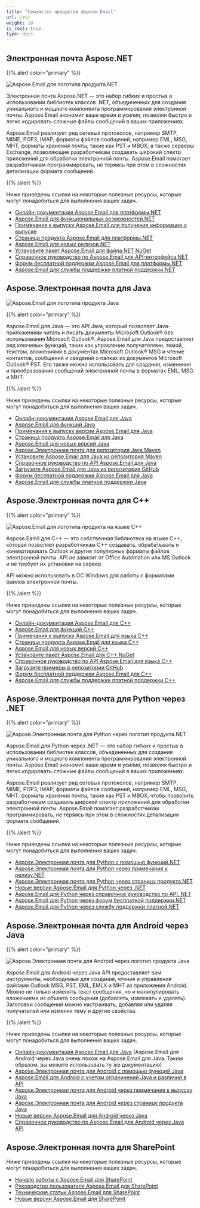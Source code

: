 ```yaml
---
title: "Семейство продуктов Aspose.Email"
url: /ru/
weight: 10
is_root: true
type: docs
---
```


## Электронная почта Aspose.NET

{{% alert color="primary" %}}

![Aspose.Email для логотипа продукта.NET](home_1.png)

Электронная почта Aspose.NET — это набор гибких и простых в использовании библиотек классов .NET, объединенных для создания уникального и мощного компонента программирования электронной почты. Aspose.Email экономит ваше время и усилия, позволяя быстро и легко кодировать сложные файлы сообщений в ваших приложениях.

Aspose.Email реализует ряд сетевых протоколов, например SMTP, MIME, POP3, IMAP; форматы файлов сообщений, например EML, MSG, MHT; форматы хранения почты, такие как PST и MBOX; а также серверы Exchange, позволяющие разработчикам создавать широкий спектр приложений для обработки электронной почты. Aspose.Email помогает разработчикам программировать, не теряясь при этом в сложностях детализации формата сообщений.

{{% /alert %}}

Ниже приведены ссылки на некоторые полезные ресурсы, которые могут понадобиться для выполнения ваших задач.

- [Онлайн-документация Aspose.Email для платформы.NET](/email/net/)
- [Aspose.Email для функциональных возможностей.NET](/email/net/features-overview)
- [Примечания к выпуску Aspose.Email для получения информации о выпуске](https://releases.aspose.com/email/net/release-notes/)
- [Страница продукта Aspose.Email для платформы.NET](https://products.aspose.com/email/ru/net)
- [Aspose.Email для новых релизов.NET](https://releases.aspose.com/email/net/)
- [Установите пакет Aspose.Email для файла.NET NuGet](https://www.nuget.org/packages/Aspose.Email/)
- [Справочное руководство по Aspose.Email для API-интерфейса.NET](https://apireference.aspose.com/email/net)
- [Форум бесплатной поддержки Aspose.Email для платформы.NET](https://forum.aspose.com/c/email/12)
- [Aspose.Email для службы поддержки платной поддержки.NET](https://helpdesk.aspose.com/)

## Aspose.Электронная почта для Java

![Aspose.Email для логотипа продукта Java](home_2.png)

{{% alert color="primary" %}}

Aspose.Email для Java — это API Java, который позволяет Java-приложениям читать и писать документы Microsoft Outlook® без использования Microsoft Outlook®. Aspose.Email для Java предоставляет ряд ключевых функций, таких как управление получателями, темой, текстом, вложениями в документах Microsoft Outlook® MSG и чтение контактов, сообщений и сведений о папках из документов Microsoft Outlook® PST. Его также можно использовать для создания, изменения и преобразования сообщений электронной почты в форматах EML, MSG и MHT.

{{% /alert %}}

Ниже приведены ссылки на некоторые полезные ресурсы, которые могут понадобиться для выполнения ваших задач.

- [Онлайн-документация Aspose.Email для Java](/email/java/)
- [Aspose.Email для функций Java](/email/java/features-overview)
- [Примечания к выпуску версии Aspose.Email для Java](https://releases.aspose.com/email/java/release-notes/)
- [Страница продукта Aspose.Email для Java](https://products.aspose.com/email/ru/java)
- [Aspose.Email для новых версий Java](https://releases.aspose.com/email/java/)
- [Aspose.Электронная почта для репозитория Java Maven](https://releases.aspose.com/java/repo/com/aspose/aspose-email/)
- [Установите Aspose.Email для Java из репозитория Maven](/email/java/installation/)
- [Справочное руководство по API Aspose.Email для Java](https://apireference.aspose.com/email/java)
- [Загрузите Aspose.Email для Java из репозитория GitHub](https://github.com/aspose-email/Aspose.Email-for-Java)
- [Форум бесплатной поддержки Aspose.Email для Java](https://forum.aspose.com/c/email/12)
- [Aspose.Email для службы платной поддержки Java](https://helpdesk.aspose.com/)

## Aspose.Электронная почта для C++

{{% alert color="primary" %}}

![Aspose.Email для логотипа продукта на языке C++](home_3.png)

Aspose.Eamil для C++ — это собственная библиотека на языке C++, которая позволяет разработчикам C++ создавать, обрабатывать и конвертировать Outlook и другие популярные форматы файлов электронной почты. API не зависит от Office Automation или MS Outlook и не требует их установки на сервер.

API можно использовать в ОС Windows для работы с форматами файлов электронной почты.

{{% /alert %}}

Ниже приведены ссылки на некоторые полезные ресурсы, которые могут понадобиться для выполнения ваших задач.

- [Онлайн-документация Aspose.Email для C++](/email/cpp/)
- [Aspose.Email для функций C++](/email/cpp/features-overview)
- [Примечания к выпуску Aspose.Email для языка C++](https://releases.aspose.com/email/cpp/release-notes/)
- [Страница продукта Aspose.Email для языка C++](https://products.aspose.com/email/ru/cpp)
- [Aspose.Email для новых версий C++](https://releases.aspose.com/email/cpp/)
- [Установите пакет Aspose.Email для C++ NuGet](https://www.nuget.org/packages/aspose.email.cpp.vc140/)
- [Справочное руководство по API Aspose.Email для языка C++](https://apireference.aspose.com/email/cpp)
- [Загрузите примеры в репозитории GitHub](https://github.com/aspose-email/Aspose.Email-for-C)
- [Форум бесплатной поддержки Aspose.Email для C++](https://forum.aspose.com/c/email/12)
- [Aspose.Email для службы поддержки платной поддержки C++](https://helpdesk.aspose.com/)


## Aspose.Электронная почта для Python через .NET

{{% alert color="primary" %}}

![Aspose.Электронная почта для Python через логотип продукта.NET](home_4.png)

Aspose.Email для Python через .NET — это набор гибких и простых в использовании библиотек классов, объединенных для создания уникального и мощного компонента программирования электронной почты. Aspose.Email экономит ваше время и усилия, позволяя быстро и легко кодировать сложные файлы сообщений в ваших приложениях.

Aspose.Email реализует ряд сетевых протоколов, например SMTP, MIME, POP3, IMAP; форматы файлов сообщений, например EML, MSG, MHT; форматы хранения почты, такие как PST и MBOX; чтобы позволить разработчикам создавать широкий спектр приложений для обработки электронной почты. Aspose.Email помогает разработчикам программировать, не теряясь при этом в сложностях детализации формата сообщений.

{{% /alert %}}

Ниже приведены ссылки на некоторые полезные ресурсы, которые могут понадобиться для выполнения ваших задач.

- [Aspose.Электронная почта для Python с помощью функций.NET](/email/python-net/features/)
- [Aspose.Электронная почта для Python через примечания к релизу.NET](https://releases.aspose.com/email/pythonnet/release-notes/)
- [Aspose.Электронная почта для Python через страницу продукта.NET](https://products.aspose.com/email/ru/python-net)
- [Новые версии Aspose.Email для Python через .NET](https://releases.aspose.com/email/pythonnet/)
- [Aspose.Email для Python через справочное руководство по API. NET](https://apireference.aspose.com/email/net)
- [Aspose.Email для Python через форум бесплатной поддержки.NET](https://forum.aspose.com/)
- [Aspose.Email для Python через службу поддержки платной.NET](https://helpdesk.aspose.com/)

## Aspose.Электронная почта для Android через Java

{{% alert color="primary" %}}

![Aspose.Электронная почта для Android через логотип продукта Java](home_5.png)

Aspose.Email для Android через Java API предоставляет вам инструменты, необходимые для создания, чтения и управления файлами Outlook MSG, PST, EML, EMLX и MHT из приложения Android. Можно не только изменять текст сообщения, но и манипулировать вложениями из объекта сообщения (добавлять, извлекать и удалять). Заголовки сообщений можно настраивать, добавляя или удаляя получателей или изменяя тему и другие свойства.

{{% /alert %}}

Ниже приведены ссылки на некоторые полезные ресурсы, которые могут понадобиться для выполнения ваших задач.

- [Онлайн-документация Aspose.Email для Java](/email/java/) (Aspose.Email для Android через Java очень похож на Aspose.Email для Java. Таким образом, вы можете использовать ту же документацию)
- [Aspose.Электронная почта для Android с помощью функций Java](/email/java/aspose-email-for-android-via-java-features/)
- [Aspose.Email для Android с учетом ограничений Java и различий в API](/email/androidjava/limitations-and-api-differences/)
- [Aspose.Электронная почта для Android через примечания к выпуску Java](https://releases.aspose.com/email/androidjava/release-notes/)
- [Aspose.Электронная почта для Android через страницу продукта Java](https://products.aspose.com/email/ru/android-java)
- [Новые версии Aspose.Email для Android через Java](https://releases.aspose.com/email/androidjava/)
- [Справочное руководство по Aspose.Email для Android через Java API](https://apireference.aspose.com/email/java) 

## Aspose.Электронная почта для SharePoint

Ниже приведены ссылки на некоторые полезные ресурсы, которые могут понадобиться для выполнения ваших задач.

- [Начало работы с Aspose.Email для SharePoint](/email/sharepoint/getting-started/)
- [Руководство пользователя Aspose.Email для SharePoint](/email/sharepoint/user-s-guide/)
- [Технические статьи Aspose.Email для SharePoint](/email/sharepoint/technical-articles/)
- [Новые версии Aspose.Email для SharePoint](https://releases.aspose.com/email/sharepoint/)
